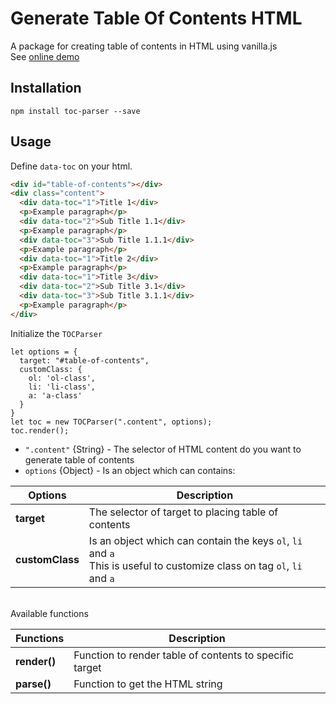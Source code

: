 # Generate Table Of Contents HTML

A package for creating table of contents in HTML using vanilla.js
<br />
See [online demo](https://jsfiddle.net/masyoudi/et71wsg4/60/)

## Installation

```
npm install toc-parser --save
```

## Usage

Define `data-toc` on your html.

```HTML
<div id="table-of-contents"></div>
<div class="content">
  <div data-toc="1">Title 1</div>
  <p>Example paragraph</p>
  <div data-toc="2">Sub Title 1.1</div>
  <p>Example paragraph</p>
  <div data-toc="3">Sub Title 1.1.1</div>
  <p>Example paragraph</p>
  <div data-toc="1">Title 2</div>
  <p>Example paragraph</p>
  <div data-toc="1">Title 3</div>
  <div data-toc="2">Sub Title 3.1</div>
  <div data-toc="3">Sub Title 3.1.1</div>
  <p>Example paragraph</p>
</div>
```

Initialize the `TOCParser`

```JS
let options = {
  target: "#table-of-contents",
  customClass: {
    ol: 'ol-class',
    li: 'li-class',
    a: 'a-class'
  }
}
let toc = new TOCParser(".content", options);
toc.render();
```

- `".content"` {String} - The selector of HTML content do you want to generate table of contents
- `options` {Object} - Is an object which can contains:

| Options         | Description                                                                                                                |
| --------------- | -------------------------------------------------------------------------------------------------------------------------- |
| **target**      | The selector of target to placing table of contents                                                                        |
| **customClass** | Is an object which can contain the keys `ol`, `li` and `a`<br/>This is useful to customize class on tag `ol`, `li` and `a` |

<br/>
Available functions

| Functions    | Description                                             |
| ------------ | ------------------------------------------------------- |
| **render()** | Function to render table of contents to specific target |
| **parse()**  | Function to get the HTML string                         |
